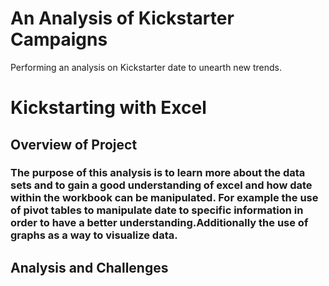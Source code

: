 # An Analysis of Kickstarter Campaigns
Performing an analysis on Kickstarter date to unearth new trends.
# Kickstarting with Excel
## Overview of Project
### The purpose of this analysis is to learn more about the data sets and to gain a good understanding of excel and how date within the workbook can be manipulated. For example the use of pivot tables to manipulate date to specific information in order to have a better understanding.Additionally the use of graphs as a way to visualize data.
## Analysis and Challenges
